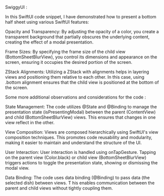 SwiggyUI : 

In this SwiftUI code snippet, I have demonstrated how to present a bottom half sheet using various SwiftUI features:

Opacity and Transparency: By adjusting the opacity of a color, you create a transparent background that partially obscures the underlying content,
creating the effect of a modal presentation.

Frame Sizes: By specifying the frame size of the child view (BottomSheetBlurView), you control its dimensions and appearance on the screen,
ensuring it occupies the desired portion of the screen.

ZStack Alignments: Utilizing a ZStack with alignments helps in layering views and positioning them relative to each other. In this case,
using .bottom alignment ensures that the child view is positioned at the bottom of the screen.

Some more additional observations and considerations for the code :

State Management: The code utilizes @State and @Binding to manage the presentation state (isPresentingModal)
between the parent (ContentView) and child (BottomSheetBlurView) views. This ensures that changes in one view reflect in the other.

View Composition: Views are composed hierarchically using SwiftUI's view composition techniques. This promotes code reusability and modularity,
making it easier to maintain and understand the structure of the UI.

User Interaction: User interaction is handled using onTapGesture. Tapping on the parent view (Color.black) or child view (BottomSheetBlurView) 
triggers actions to toggle the presentation state, showing or dismissing the modal view.

Data Binding: The code uses data binding (@Binding) to pass data (the selected dish) between views. T
his enables communication between the parent and child views without tightly coupling them.

